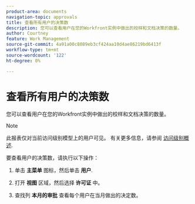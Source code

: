 ```yaml
---
product-area: documents
navigation-topic: approvals
title: 查看所有用户的决策数
description: 您可以查看用户在您的Workfront实例中做出的校样和文档决策的数量。
author: Courtney
feature: Work Management
source-git-commit: 4a91a00c8089eb3cf424aa10d4ae86219bd6413f
workflow-type: tm+mt
source-wordcount: '122'
ht-degree: 0%

---
```



# 查看所有用户的决策数

您可以查看用户在您的Workfront实例中做出的校样和文档决策的数量。

>[!NOTE]
>
>此报表仅对当前访问级别模型上的用户可见。 有关更多信息，请参阅 [访问级别概述](/help/quicksilver/administration-and-setup/add-users/how-access-levels-work/access-level-overview.md).

要查看用户的决策数，请执行以下操作：

1. 单击 **主菜单** 图标，然后单击 **用户**.

1. 打开 **视图** 区域，然后选择 **许可证** 中。

1. 查找列 **本月的审批** 查看每个用户在当月做出的决定数。

